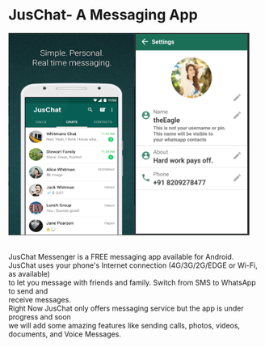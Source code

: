 # JusChat- A Messaging App

<img src="images/ed1.PNG" alt="screenShot" height="400" width="250"><img src="images/ss1.PNG" alt="screenShot" height="400" >

<br /> JusChat Messenger is a FREE messaging app available for Android.
<br /> JusChat uses your phone's Internet connection (4G/3G/2G/EDGE or Wi-Fi, as available) 
<br /> to let you message with friends and family. Switch from SMS to WhatsApp to send and 
<br /> receive messages.<br />
Right Now JusChat only offers messaging service but the app is under progress and soon <br />
we will add some amazing features like sending calls, photos, videos, documents, and Voice Messages.

